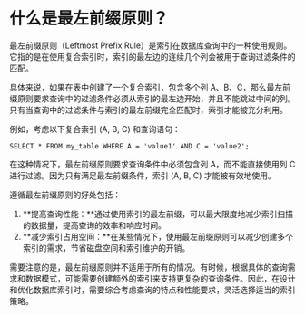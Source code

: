 # 什么是最左前缀原则？

最左前缀原则（Leftmost Prefix Rule）是索引在数据库查询中的一种使用规则。它指的是在使用复合索引时，索引的最左边的连续几个列会被用于查询过滤条件的匹配。

具体来说，如果在表中创建了一个复合索引，包含多个列 A、B、C，那么最左前缀原则要求查询中的过滤条件必须从索引的最左边开始，并且不能跳过中间的列。只有当查询中的过滤条件与索引的最左前缀完全匹配时，索引才能被充分利用。

例如，考虑以下复合索引 (A, B, C) 和查询语句：

```plsql
SELECT * FROM my_table WHERE A = 'value1' AND C = 'value2';
```

在这种情况下，最左前缀原则要求查询条件中必须包含列 A，而不能直接使用列 C 进行过滤。因为只有满足最左前缀条件，索引 (A, B, C) 才能被有效地使用。

遵循最左前缀原则的好处包括：

1. **提高查询性能：**通过使用索引的最左前缀，可以最大限度地减少索引扫描的数据量，提高查询的效率和响应时间。
2. **减少索引占用空间：**在某些情况下，使用最左前缀原则可以减少创建多个索引的需求，节省磁盘空间和索引维护的开销。

需要注意的是，最左前缀原则并不适用于所有的情况。有时候，根据具体的查询需求和数据模式，可能需要创建额外的索引来支持更复杂的查询条件。因此，在设计和优化数据库索引时，需要综合考虑查询的特点和性能要求，灵活选择适当的索引策略。
